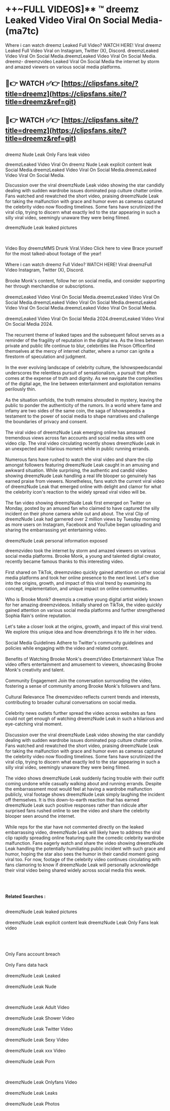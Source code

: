 #  ++~FULL VIDEOS]** ™ dreemz Leaked Video Viral On Social Media- (ma7tc)

Where i can watch dreemz Leaked Full Video? WATCH HERE! Viral dreemz Leaked Full Video Viral on Instagram, Twitter (X), Discord.
dreemzLeaked Video Viral On Social Media.dreemzLeaked Video Viral On Social Media.
dreemz- dreemzvideo Leaked Viral On Social Media the internet by storm and amazed viewers on various social media platforms.



## 🔴👉 WATCH ✅👉 [https://clipsfans.site/?title=dreemz](https://clipsfans.site/?title=dreemz&ref=git)


## 🔴👉 WATCH ✅👉 [https://clipsfans.site/?title=dreemz](https://clipsfans.site/?title=dreemz&ref=git)
##


dreemz Nude Leak Only Fans leak video 


dreemzLeaked Video Viral On  dreemz Nude Leak explicit content leak Social Media.dreemzLeaked Video Viral On Social Media.dreemzLeaked Video Viral On Social Media.



Discussion over the viral dreemzNude Leak video showing the star candidly dealing with sudden wardrobe issues dominated pop culture chatter online. Fans watched and rewatched the short video, praising dreemzNude Leak for taking the malfunction with grace and humor even as cameras captured the celebrity video now flooding timelines. Some fans have scrutinized the viral clip, trying to discern what exactly led to the star appearing in such a silly viral video, seemingly unaware they were being filmed.


dreemzNude Leak leaked pictures


  <br>

  <br>
Video Boy dreemzMMS Drunk Viral.Video Click here to view Brace yourself for the most talked-about footage of the year!
<br><br>
Where i can watch dreemz Full Video? WATCH HERE! Viral dreemzFull Video Instagram, Twitter (X), Discord.
<br><br>
Brooke Monk's content, follow her on social media, and consider supporting her through merchandise or subscriptions.
<br><br>
dreemzLeaked Video Viral On Social Media.dreemzLeaked Video Viral On Social Media.dreemzLeaked Video Viral On Social Media.dreemzLeaked Video Viral On Social Media.dreemzLeaked Video Viral On Social Media.
<br><br>
dreemzLeaked Video Viral On Social Media 2024.dreemzLeaked Video Viral On Social Media 2024.
<br><br>
The recurrent theme of leaked tapes and the subsequent fallout serves as a reminder of the fragility of reputation in the digital era. As the lines between private and public life continue to blur, celebrities like Prison Officerfind themselves at the mercy of internet chatter, where a rumor can ignite a firestorm of speculation and judgment.
<br><br>
In the ever evolving landscape of celebrity culture, the Ishowspeedscandal underscores the relentless pursuit of sensationalism, a pursuit that often comes at the expense of truth and dignity. As we navigate the complexities of the digital age, the line between entertainment and exploitation remains perilously thin.
<br><br>
As the situation unfolds, the truth remains shrouded in mystery, leaving the public to ponder the authenticity of the rumors. In a world where fame and infamy are two sides of the same coin, the saga of Ishowspeedis a testament to the power of social media to shape narratives and challenge the boundaries of privacy and consent.
<br><br>
The viral video of dreemzNude Leak emerging online has amassed tremendous views across fan accounts and social media sites with one video clip. The viral video circulating recently shows dreemzNude Leak in an unexpected and hilarious moment while in public running errands.
<br><br>
Numerous fans have rushed to watch the viral video and share the clip amongst followers featuring dreemzNude Leak caught in an amusing and awkward situation. While surprising, the authentic and candid video showing dreemzNude Leak handling a real life blooper so genuinely has earned praise from viewers. Nonetheless, fans watch the current viral video of dreemzNude Leak that emerged online with delight and clamor for what the celebrity icon's reaction to the widely spread viral video will be.
<br><br>
The fan video showing dreemzNude Leak first emerged on Twitter on Monday, posted by an amused fan who claimed to have captured the silly incident on their phone camera while out and about. The viral Clip of dreemzNude Leak had garnered over 2 million views by Tuesday morning as more users on Instagram, Facebook and YouTube began uploading and sharing the embarrassing yet entertaining video.
<br><br>
dreemzNude Leak personal information exposed

dreemzvideo took the internet by storm and amazed viewers on various social media platforms. Brooke Monk, a young and talented digital creator, recently became famous thanks to this interesting video.
<br><br>
First shared on TikTok, dreemzvideo quickly gained attention on other social media platforms and took her online presence to the next level. Let's dive into the origins, growth, and impact of this viral trend by examining its concept, implementation, and unique impact on online communities.
<br><br>
Who is Brooke Monk? dreemzis a creative young digital artist widely known for her amazing dreemzvideos. Initially shared on TikTok, the video quickly gained attention on various social media platforms and further strengthened Sophia Rain's online reputation.
<br><br>
Let's take a closer look at the origins, growth, and impact of this viral trend. We explore this unique idea and how dreemzbrings it to life in her video.
<br><br>
Social Media Guidelines Adhere to Twitter's community guidelines and policies while engaging with the video and related content.
<br><br>
Benefits of Watching Brooke Monk's dreemzVideo Entertainment Value The video offers entertainment and amusement to viewers, showcasing Brooke Monk's creativity and talent.
<br><br>
Community Engagement Join the conversation surrounding the video, fostering a sense of community among Brooke Monk's followers and fans.
<br><br>
Cultural Relevance The dreemzvideo reflects current trends and interests, contributing to broader cultural conversations on social media.
<br><br>
Celebrity news outlets further spread the video across websites as fans could not get enough of watching dreemzNude Leak in such a hilarious and eye-catching viral moment.
<br><br>
Discussion over the viral dreemzNude Leak video showing the star candidly dealing with sudden wardrobe issues dominated pop culture chatter online. Fans watched and rewatched the short video, praising dreemzNude Leak for taking the malfunction with grace and humor even as cameras captured the celebrity video now flooding timelines. Some fans have scrutinized the viral clip, trying to discern what exactly led to the star appearing in such a silly viral video, seemingly unaware they were being filmed.
<br><br>
The video shows dreemzNude Leak suddenly facing trouble with their outfit coming undone while casually walking about and running errands. Despite the embarrassment most would feel at having a wardrobe malfunction publicly, viral footage shows dreemzNude Leak simply laughing the incident off themselves. It is this down-to-earth reaction that has earned dreemzNude Leak such positive responses rather than ridicule after surprised fans rushed online to see the video and share the celebrity blooper seen around the internet.
<br><br>
While reps for the star have not commented directly on the leaked embarrassing video, dreemzNude Leak will likely have to address the viral clip rapidly spreading online featuring quite the comedic celebrity wardrobe malfunction. Fans eagerly watch and share the video showing dreemzNude Leak handling the potentially humiliating public incident with such grace and humor, hoping the star also sees the humor in their candid moment going viral too. For now, footage of the celebrity video continues circulating with fans clamoring to know if dreemzNude Leak will personally acknowledge their viral video being shared widely across social media this week.
<br><br>

<br><br>
<strong>Related Searches :</strong>
<br><br>

dreemzNude Leak leaked pictures
<br><br>
dreemzNude Leak explicit content leak
dreemzNude Leak Only Fans leak video
<br><br>

<br><br>
Only Fans account breach
<br><br>
Only Fans data hack
<br><br>
dreemzNude Leak Leaked
<br><br>
dreemzNude Leak Nude

<br><br>
dreemzNude Leak Adult Video
<br><br>
dreemzNude Leak Shower Video
<br><br>
dreemzNude Leak Twitter Video
<br><br>
dreemzNude Leak Sexy Video
<br><br>
dreemzNude Leak xxx Video
<br><br>
dreemzNude Leak Porn

<br><br>
dreemzNude Leak Onlyfans Video
<br><br>
dreemzNude Leak Leaks
<br><br>
dreemzNude Leak Photos